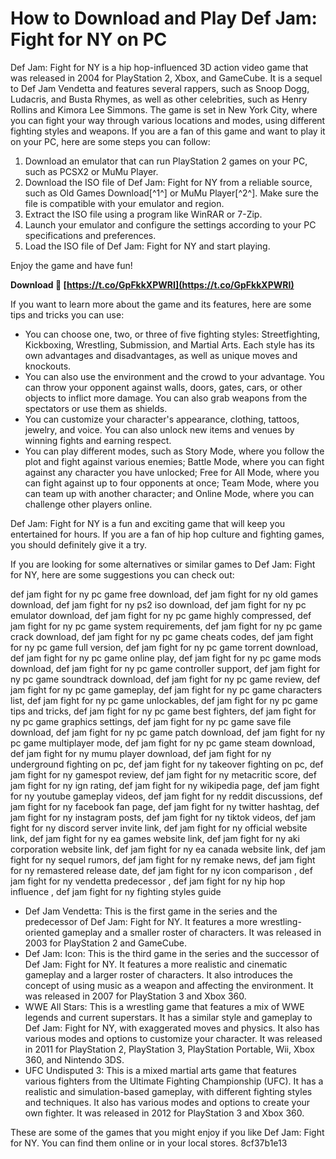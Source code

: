 
 
# How to Download and Play Def Jam: Fight for NY on PC
 
Def Jam: Fight for NY is a hip hop-influenced 3D action video game that was released in 2004 for PlayStation 2, Xbox, and GameCube. It is a sequel to Def Jam Vendetta and features several rappers, such as Snoop Dogg, Ludacris, and Busta Rhymes, as well as other celebrities, such as Henry Rollins and Kimora Lee Simmons. The game is set in New York City, where you can fight your way through various locations and modes, using different fighting styles and weapons. If you are a fan of this game and want to play it on your PC, here are some steps you can follow:
 
1. Download an emulator that can run PlayStation 2 games on your PC, such as PCSX2 or MuMu Player.
2. Download the ISO file of Def Jam: Fight for NY from a reliable source, such as Old Games Download[^1^] or MuMu Player[^2^]. Make sure the file is compatible with your emulator and region.
3. Extract the ISO file using a program like WinRAR or 7-Zip.
4. Launch your emulator and configure the settings according to your PC specifications and preferences.
5. Load the ISO file of Def Jam: Fight for NY and start playing.

Enjoy the game and have fun!
 
**Download 🌟 [https://t.co/GpFkkXPWRI](https://t.co/GpFkkXPWRI)**


  
If you want to learn more about the game and its features, here are some tips and tricks you can use:

- You can choose one, two, or three of five fighting styles: Streetfighting, Kickboxing, Wrestling, Submission, and Martial Arts. Each style has its own advantages and disadvantages, as well as unique moves and knockouts.
- You can also use the environment and the crowd to your advantage. You can throw your opponent against walls, doors, gates, cars, or other objects to inflict more damage. You can also grab weapons from the spectators or use them as shields.
- You can customize your character's appearance, clothing, tattoos, jewelry, and voice. You can also unlock new items and venues by winning fights and earning respect.
- You can play different modes, such as Story Mode, where you follow the plot and fight against various enemies; Battle Mode, where you can fight against any character you have unlocked; Free for All Mode, where you can fight against up to four opponents at once; Team Mode, where you can team up with another character; and Online Mode, where you can challenge other players online.

Def Jam: Fight for NY is a fun and exciting game that will keep you entertained for hours. If you are a fan of hip hop culture and fighting games, you should definitely give it a try.
  
If you are looking for some alternatives or similar games to Def Jam: Fight for NY, here are some suggestions you can check out:
 
def jam fight for ny pc game free download,  def jam fight for ny old games download,  def jam fight for ny ps2 iso download,  def jam fight for ny pc emulator download,  def jam fight for ny pc game highly compressed,  def jam fight for ny pc game system requirements,  def jam fight for ny pc game crack download,  def jam fight for ny pc game cheats codes,  def jam fight for ny pc game full version,  def jam fight for ny pc game torrent download,  def jam fight for ny pc game online play,  def jam fight for ny pc game mods download,  def jam fight for ny pc game controller support,  def jam fight for ny pc game soundtrack download,  def jam fight for ny pc game review,  def jam fight for ny pc game gameplay,  def jam fight for ny pc game characters list,  def jam fight for ny pc game unlockables,  def jam fight for ny pc game tips and tricks,  def jam fight for ny pc game best fighters,  def jam fight for ny pc game graphics settings,  def jam fight for ny pc game save file download,  def jam fight for ny pc game patch download,  def jam fight for ny pc game multiplayer mode,  def jam fight for ny pc game steam download,  def jam fight for ny mumu player download,  def jam fight for ny underground fighting on pc,  def jam fight for ny takeover fighting on pc,  def jam fight for ny gamespot review,  def jam fight for ny metacritic score,  def jam fight for ny ign rating,  def jam fight for ny wikipedia page,  def jam fight for ny youtube gameplay videos,  def jam fight for ny reddit discussions,  def jam fight for ny facebook fan page,  def jam fight for ny twitter hashtag,  def jam fight for ny instagram posts,  def jam fight for ny tiktok videos,  def jam fight for ny discord server invite link,  def jam fight for ny official website link,  def jam fight for ny ea games website link,  def jam fight for ny aki corporation website link,  def jam fight for ny ea canada website link,  def jam fight for ny sequel rumors,  def jam fight for ny remake news,  def jam fight for ny remastered release date,  def jam fight for ny icon comparison ,  def jam fight for ny vendetta predecessor ,  def jam fight for ny hip hop influence ,  def jam fight for ny fighting styles guide

- Def Jam Vendetta: This is the first game in the series and the predecessor of Def Jam: Fight for NY. It features a more wrestling-oriented gameplay and a smaller roster of characters. It was released in 2003 for PlayStation 2 and GameCube.
- Def Jam: Icon: This is the third game in the series and the successor of Def Jam: Fight for NY. It features a more realistic and cinematic gameplay and a larger roster of characters. It also introduces the concept of using music as a weapon and affecting the environment. It was released in 2007 for PlayStation 3 and Xbox 360.
- WWE All Stars: This is a wrestling game that features a mix of WWE legends and current superstars. It has a similar style and gameplay to Def Jam: Fight for NY, with exaggerated moves and physics. It also has various modes and options to customize your character. It was released in 2011 for PlayStation 2, PlayStation 3, PlayStation Portable, Wii, Xbox 360, and Nintendo 3DS.
- UFC Undisputed 3: This is a mixed martial arts game that features various fighters from the Ultimate Fighting Championship (UFC). It has a realistic and simulation-based gameplay, with different fighting styles and techniques. It also has various modes and options to create your own fighter. It was released in 2012 for PlayStation 3 and Xbox 360.

These are some of the games that you might enjoy if you like Def Jam: Fight for NY. You can find them online or in your local stores.
 8cf37b1e13
 
